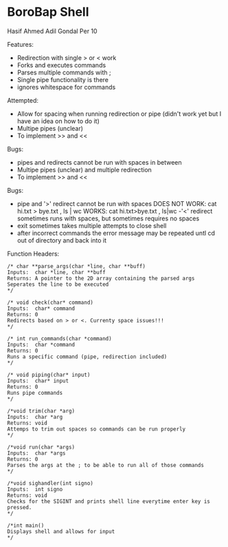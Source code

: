 # BoroBap Shell
Hasif Ahmed Adil Gondal Per 10

Features:
- Redirection with single > or < work
- Forks and executes commands 
- Parses multiple commands with ;
- Single pipe functionality is there
- ignores whitespace for commands

Attempted:
- Allow for spacing when running redirection or pipe (didn't work yet but I have an idea on how to do it)
- Multipe pipes (unclear)
- To implement >> and <<

Bugs:
- pipes and redirects cannot be run with spaces in between 
- Multipe pipes (unclear) and multiple redirection
- To implement >> and << 

Bugs:
- pipe and '>' redirect cannot be run with spaces
  DOES NOT WORK: cat hi.txt > bye.txt , ls | wc
  WORKS: cat hi.txt>bye.txt , ls|wc
-'<' redirect sometimes runs with spaces, but sometimes requires no spaces
- exit sometimes takes multiple attempts to close shell
- after incorrect commands the error message may be repeated untl cd out of directory and back into it

Function Headers:

```
/* char **parse_args(char *line, char **buff)
Inputs:  char *line, char **buff
Returns: A pointer to the 2D array containing the parsed args
Seperates the line to be executed
*/

/* void check(char* command)
Inputs:  char* command
Returns: 0
Redirects based on > or <. Currenty space issues!!!
*/

/* int run_commands(char *command)
Inputs:  char *command
Returns: 0
Runs a specific command (pipe, redirection included)
*/

/* void piping(char* input)
Inputs:  char* input
Returns: 0
Runs pipe commands
*/

/*void trim(char *arg)
Inputs:  char *arg
Returns: void
Attemps to trim out spaces so commands can be run properly
*/

/*void run(char *args)
Inputs:  char *args
Returns: 0
Parses the args at the ; to be able to run all of those commands
*/

/*void sighandler(int signo)
Inputs:  int signo
Returns: void
Checks for the SIGINT and prints shell line everytime enter key is pressed.
*/

/*int main()
Displays shell and allows for input
*/
```
